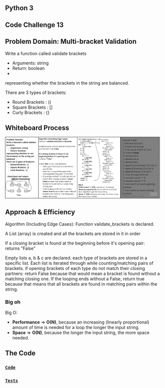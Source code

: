 ## Python 3

## Code Challenge 13

## Problem Domain: Multi-bracket Validation

Write a function called validate brackets
- Arguments: string
- Return: boolean
- 
representing whether the brackets in the string are balanced.

There are 3 types of brackets:
- Round Brackets : ()
- Square Brackets : []
- Curly Brackets : {}


## Whiteboard Process

![whiteboard photo](./multi-bracket_validation.png)


## Approach & Efficiency
Algorithm (Including Edge Cases):
Function validate_brackets is declared.

A List (array) is created and all the brackets are stored in it in order

If a closing bracket is found at the beginning before it's opening pair:
 returns "False"

Empty lists a, b & c are declared.
each type of brackets are stored in a specific list.
Each list is iterated through while counting/matching pairs of brackets.
if opening brackets of each type do not match their closing partners: return False because that would mean a bracket 
is found without a matching closing one.
If the looping ends without a False, return true because that means that all brackets are found in matching pairs 
within the string.

### Big oh 
Big O:
- **Performance** => **O(N)**, because an increasing (linearly proportional) amount of time is needed for a loop the longer the input string.
- **Space** => **O(N)**, because the longer the input string, the more space needed.

[//]: # ( using a *`While`* Loop & *`If-elif-else`* statements)

[//]: # (Keeping it as simple as possible, the floor division &#40;`//`&#41; was used to determine where the middle
of the original/input list is, and compare the key with the item at that index.)

## **The Code**

### [**`Code`**](../../data_structures_py/linked_list/stack_queue_brackets.py)

### [**`Tests`**](../../data_structures_py/tests/test_stack_queue_brackets.py)

